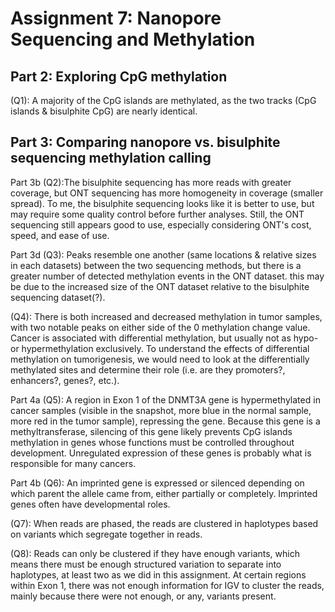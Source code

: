 # Assignment 7: Nanopore Sequencing and Methylation
## Part 2: Exploring CpG methylation
(Q1): A majority of the CpG islands are methylated, as the two tracks (CpG islands & bisulphite CpG) are nearly identical. 

## Part 3: Comparing nanopore vs. bisulphite sequencing methylation calling

Part 3b 
(Q2):The bisulphite sequencing has more reads with greater coverage, but ONT sequencing has more homogeneity in coverage (smaller spread). To me, the bisulphite sequencing looks like it is better to use, but may require some quality control before further analyses. Still, the ONT sequencing still appears good to use, especially considering ONT's cost, speed, and ease of use.

Part 3d 
(Q3): Peaks resemble one another (same locations & relative sizes in each datasets) between the two sequencing methods, but there is a greater number of detected methylation events in the ONT dataset. this may be due to the increased size of the ONT dataset relative to the bisulphite sequencing dataset(?). 

(Q4): There is both increased and decreased methylation in tumor samples, with two notable peaks on either side of the 0 methylation change value. Cancer is associated with differential methylation, but usually not as hypo- or hypermethylation exclusively. To understand the effects of differential methylation on tumorigenesis, we would need to look at the differentially methylated sites and determine their role (i.e. are they promoters?, enhancers?, genes?, etc.).

Part 4a 
(Q5): A region in Exon 1 of the DNMT3A gene is hypermethylated in cancer samples (visible in the snapshot, more blue in the normal sample, more red in the tumor sample), repressing the gene. Because this gene is a methyltransferase, silencing of this gene likely prevents CpG islands methylation in genes whose functions must be controlled throughout development. Unregulated expression of these genes is probably what is responsible for many cancers.  

Part 4b 
(Q6): An imprinted gene is expressed or silenced depending on which parent the allele came from, either partially or completely. Imprinted genes often have developmental roles. 

(Q7): When reads are phased, the reads are clustered in haplotypes based on variants which segregate together in reads. 

(Q8): Reads can only be clustered if they have enough variants, which means there must be enough structured variation to separate into haplotypes, at least two as we did in this assignment. At certain regions within Exon 1, there was not enough information for IGV to cluster the reads, mainly because there were not enough, or any, variants present.



